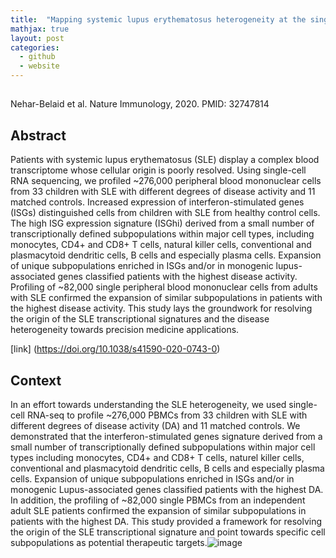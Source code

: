 ```yaml
---
title:  "Mapping systemic lupus erythematosus heterogeneity at the single-cell level"
mathjax: true
layout: post
categories:
  - github
  - website
---
```


##
Nehar-Belaid et al. Nature Immunology, 2020. PMID: 32747814

## Abstract 
Patients with systemic lupus erythematosus (SLE) display a complex blood transcriptome whose cellular origin is poorly
resolved. Using single-cell RNA sequencing, we profiled ~276,000 peripheral blood mononuclear cells from 33 children with
SLE with different degrees of disease activity and 11 matched controls. Increased expression of interferon-stimulated genes
(ISGs) distinguished cells from children with SLE from healthy control cells. The high ISG expression signature (ISGhi) derived
from a small number of transcriptionally defined subpopulations within major cell types, including monocytes, CD4+ and CD8+
T cells, natural killer cells, conventional and plasmacytoid dendritic cells, B cells and especially plasma cells. Expansion of
unique subpopulations enriched in ISGs and/or in monogenic lupus-associated genes classified patients with the highest disease
activity. Profiling of ~82,000 single peripheral blood mononuclear cells from adults with SLE confirmed the expansion of
similar subpopulations in patients with the highest disease activity. This study lays the groundwork for resolving the origin of
the SLE transcriptional signatures and the disease heterogeneity towards precision medicine applications. 

[link] (https://doi.org/10.1038/s41590-020-0743-0)

## Context 
In an effort towards understanding the SLE heterogeneity, we used single-cell RNA-seq to profile ~276,000 PBMCs from 33 children with SLE with different degrees of disease activity (DA) and 11 matched controls. We demonstrated that the interferon-stimulated genes signature derived from a small number of transcriptionally defined subpopulations within major cell types including monocytes, CD4+ and CD8+ T cells, naturel killer cells, conventional and plasmacytoid dendritic cells, B cells and especially plasma cells. Expansion of unique subpopulations enriched in ISGs and/or in monogenic Lupus-associated genes classified patients with the highest DA. In addition, the profiling of ~82,000 single PBMCs from an independent adult SLE patients confirmed the expansion of similar subpopulations in patients with the highest DA. This study provided a framework for resolving the origin of the SLE transcriptional signature and point towards specific cell subpopulations as potential therapeutic targets.![image](https://user-images.githubusercontent.com/22060632/147284126-1ea4fcad-753d-4790-a167-cda9c3dbbdb0.png)
